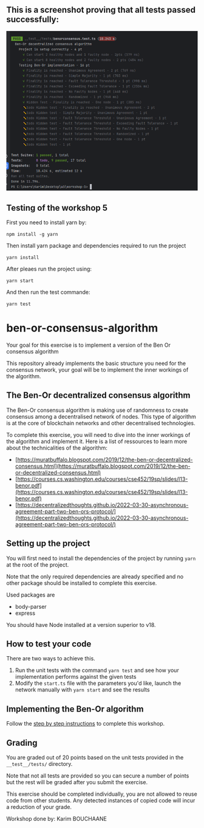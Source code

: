## This is a screenshot proving that all tests passed successfully:
![img.png](img.png)

## Testing of the workshop 5
First you need to install yarn by: 
```
npm install -g yarn
```
Then install yarn package and dependencies required to run the project
```
yarn install
```
After pleaes run the project using:
```
yarn start
```
And then run the test commande: 
```
yarn test
```


# ben-or-consensus-algorithm

Your goal for this exercise is to implement a version of the Ben Or consensus algorithm

This repository already implements the basic structure you need for the consensus network, your goal will be to implement the inner workings of the algorithm.

## The Ben-Or decentralized consensus algorithm

The Ben-Or consensus algorithm is making use of randomness to create consensus among a decentralised network of nodes. This type of algorithm is at the core of blockchain networks and other decentralised technologies.

To complete this exercise, you will need to dive into the inner workings of the algorithm and implement it. Here is a list of ressources to learn more about the technicalities of the algorithm:
- [https://muratbuffalo.blogspot.com/2019/12/the-ben-or-decentralized-consensus.html](https://muratbuffalo.blogspot.com/2019/12/the-ben-or-decentralized-consensus.html)
- [https://courses.cs.washington.edu/courses/cse452/19sp/slides/l13-benor.pdf](https://courses.cs.washington.edu/courses/cse452/19sp/slides/l13-benor.pdf)
- [https://decentralizedthoughts.github.io/2022-03-30-asynchronous-agreement-part-two-ben-ors-protocol/](https://decentralizedthoughts.github.io/2022-03-30-asynchronous-agreement-part-two-ben-ors-protocol/)

## Setting up the project

You will first need to install the dependencies of the project by running `yarn` at the root of the project.

Note that the only required dependencies are already specified and no other package should be installed to complete this exercise.

Used packages are
- body-parser
- express

You should have Node installed at a version superior to v18.

## How to test your code

There are two ways to achieve this.

1. Run the unit tests with the command `yarn test` and see how your implementation performs against the given tests
2. Modify the `start.ts` file with the parameters you'd like, launch the network manually with `yarn start` and see the results

## Implementing the Ben-Or algorithm

Follow the [step by step instructions](./instructions.md) to complete this workshop.

## Grading

You are graded out of 20 points based on the unit tests provided in the `__test__/tests/` directory. 

Note that not all tests are provided so you can secure a number of points but the rest will be graded after you submit the exercise.

This exercise should be completed individually, you are not allowed to reuse code from other students. Any detected instances of copied code will incur a reduction of your grade.

Workshop done by: Karim BOUCHAANE
